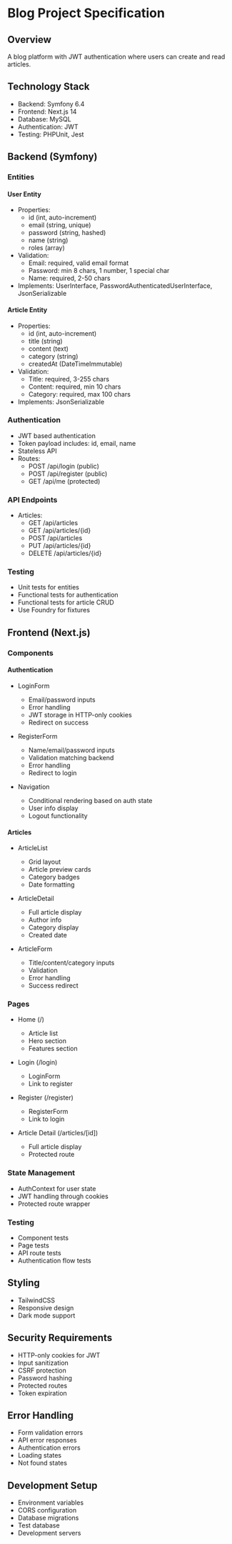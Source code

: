 # Blog Project Specification

## Overview
A blog platform with JWT authentication where users can create and read articles.

## Technology Stack
- Backend: Symfony 6.4
- Frontend: Next.js 14
- Database: MySQL
- Authentication: JWT
- Testing: PHPUnit, Jest

## Backend (Symfony)

### Entities

#### User Entity
- Properties:
  - id (int, auto-increment)
  - email (string, unique)
  - password (string, hashed)
  - name (string)
  - roles (array)
- Validation:
  - Email: required, valid email format
  - Password: min 8 chars, 1 number, 1 special char
  - Name: required, 2-50 chars
- Implements: UserInterface, PasswordAuthenticatedUserInterface, JsonSerializable

#### Article Entity
- Properties:
  - id (int, auto-increment)
  - title (string)
  - content (text)
  - category (string)
  - createdAt (DateTimeImmutable)
- Validation:
  - Title: required, 3-255 chars
  - Content: required, min 10 chars
  - Category: required, max 100 chars
- Implements: JsonSerializable

### Authentication
- JWT based authentication
- Token payload includes: id, email, name
- Stateless API
- Routes:
  - POST /api/login (public)
  - POST /api/register (public)
  - GET /api/me (protected)

### API Endpoints
- Articles:
  - GET /api/articles
  - GET /api/articles/{id}
  - POST /api/articles
  - PUT /api/articles/{id}
  - DELETE /api/articles/{id}

### Testing
- Unit tests for entities
- Functional tests for authentication
- Functional tests for article CRUD
- Use Foundry for fixtures

## Frontend (Next.js)

### Components

#### Authentication
- LoginForm
  - Email/password inputs
  - Error handling
  - JWT storage in HTTP-only cookies
  - Redirect on success

- RegisterForm
  - Name/email/password inputs
  - Validation matching backend
  - Error handling
  - Redirect to login

- Navigation
  - Conditional rendering based on auth state
  - User info display
  - Logout functionality

#### Articles
- ArticleList
  - Grid layout
  - Article preview cards
  - Category badges
  - Date formatting

- ArticleDetail
  - Full article display
  - Author info
  - Category display
  - Created date

- ArticleForm
  - Title/content/category inputs
  - Validation
  - Error handling
  - Success redirect

### Pages
- Home (/)
  - Article list
  - Hero section
  - Features section

- Login (/login)
  - LoginForm
  - Link to register

- Register (/register)
  - RegisterForm
  - Link to login

- Article Detail (/articles/[id])
  - Full article display
  - Protected route

### State Management
- AuthContext for user state
- JWT handling through cookies
- Protected route wrapper

### Testing
- Component tests
- Page tests
- API route tests
- Authentication flow tests

## Styling
- TailwindCSS
- Responsive design
- Dark mode support

## Security Requirements
- HTTP-only cookies for JWT
- Input sanitization
- CSRF protection
- Password hashing
- Protected routes
- Token expiration

## Error Handling
- Form validation errors
- API error responses
- Authentication errors
- Loading states
- Not found states

## Development Setup
- Environment variables
- CORS configuration
- Database migrations
- Test database
- Development servers 